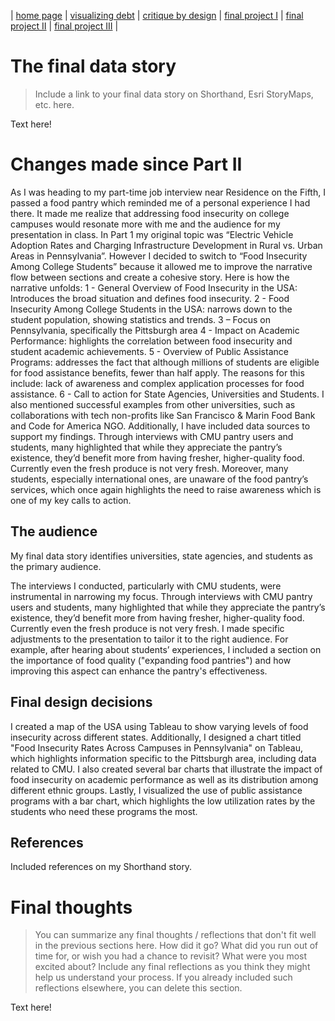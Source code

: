 | [home page](https://mashaandreieva.github.io/My-Portfolio/) | [visualizing debt](visualizing-government-debt) | [critique by design](critique-by-design) | [final project I](final-project-part-one) | [final project II](final-project-part-two) | [final project III](final-project-part-three) |

# The final data story
> Include a link to your final data story on Shorthand, Esri StoryMaps, etc. here. 

Text here!

# Changes made since Part II

As I was heading to my part-time job interview near Residence on the Fifth, I passed a food pantry which reminded me of a personal experience I had there. It made me realize that addressing food insecurity on college campuses would resonate more with me and the audience for my presentation in class. 
In Part 1 my original topic was “Electric Vehicle Adoption Rates and Charging Infrastructure Development in Rural vs. Urban Areas in Pennsylvania”. However I decided to switch to “Food Insecurity Among College Students” because it allowed me to improve the narrative flow between sections and create a cohesive story.
Here is how the narrative unfolds: 
1 - General Overview of Food Insecurity in the USA: Introduces the broad situation and defines food insecurity.
2 - Food Insecurity Among College Students in the USA: narrows down to the student population, showing statistics and trends.
3 – Focus on Pennsylvania, specifically the Pittsburgh area
4 - Impact on Academic Performance: highlights the correlation between food insecurity and student academic achievements.
5 - Overview of Public Assistance Programs: addresses the fact that although millions of students are eligible for food assistance benefits, fewer than half apply. The reasons for this include: lack of awareness and complex application processes for food assistance. 
6 - Call to action for State Agencies, Universities and Students. 
I also mentioned successful examples from other universities, such as collaborations with tech non-profits like San Francisco & Marin Food Bank and Code for America NGO. Additionally, I have included data sources to support my findings. 
Through interviews with CMU pantry users and students, many highlighted that while they appreciate the pantry’s existence, they’d benefit more from having fresher, higher-quality food.  Currently even the fresh produce is not very fresh. 
Moreover, many students, especially international ones, are unaware of the food pantry’s services, which once again highlights the need to raise awareness which is one of my key calls to action.

## The audience

My final data story identifies universities, state agencies, and students as the primary audience. 

The interviews I conducted, particularly with CMU students, were instrumental in narrowing my focus. Through interviews with CMU pantry users and students, many highlighted that while they appreciate the pantry’s existence, they’d benefit more from having fresher, higher-quality food.  Currently even the fresh produce is not very fresh. I made specific adjustments to the presentation to tailor it to the right audience. For example, after hearing about students’ experiences, I included a section on the importance of food quality ("expanding food pantries") and how improving this aspect can enhance the pantry's effectiveness.


## Final design decisions

I created a map of the USA using Tableau to show varying levels of food insecurity across different states. Additionally, I designed a chart titled "Food Insecurity Rates Across Campuses in Pennsylvania" on Tableau, which highlights information specific to the Pittsburgh area, including data related to CMU. I also created several bar charts that illustrate the impact of food insecurity on academic performance as well as its distribution among different ethnic groups. Lastly, I visualized the use of public assistance programs with a bar chart, which highlights the low utilization rates by the students who need these programs the most.

## References

Included references on my Shorthand story.

# Final thoughts
> You can summarize any final thoughts / reflections that don't fit well in the previous sections here.  How did it go?  What did you run out of time for, or wish you had a chance to revisit?  What were you most excited about?  Include any final reflections as you think they might help us understand your process.  If you already included such reflections elsewhere, you can delete this section. 

Text here!
